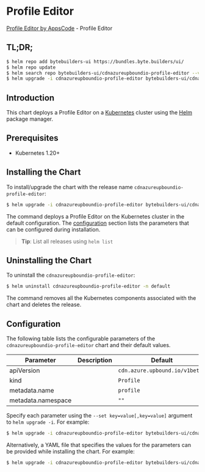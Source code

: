 # Profile Editor

[Profile Editor by AppsCode](https://byte.builders) - Profile Editor

## TL;DR;

```bash
$ helm repo add bytebuilders-ui https://bundles.byte.builders/ui/
$ helm repo update
$ helm search repo bytebuilders-ui/cdnazureupboundio-profile-editor --version=v0.4.18
$ helm upgrade -i cdnazureupboundio-profile-editor bytebuilders-ui/cdnazureupboundio-profile-editor -n default --create-namespace --version=v0.4.18
```

## Introduction

This chart deploys a Profile Editor on a [Kubernetes](http://kubernetes.io) cluster using the [Helm](https://helm.sh) package manager.

## Prerequisites

- Kubernetes 1.20+

## Installing the Chart

To install/upgrade the chart with the release name `cdnazureupboundio-profile-editor`:

```bash
$ helm upgrade -i cdnazureupboundio-profile-editor bytebuilders-ui/cdnazureupboundio-profile-editor -n default --create-namespace --version=v0.4.18
```

The command deploys a Profile Editor on the Kubernetes cluster in the default configuration. The [configuration](#configuration) section lists the parameters that can be configured during installation.

> **Tip**: List all releases using `helm list`

## Uninstalling the Chart

To uninstall the `cdnazureupboundio-profile-editor`:

```bash
$ helm uninstall cdnazureupboundio-profile-editor -n default
```

The command removes all the Kubernetes components associated with the chart and deletes the release.

## Configuration

The following table lists the configurable parameters of the `cdnazureupboundio-profile-editor` chart and their default values.

|     Parameter      | Description |                  Default                  |
|--------------------|-------------|-------------------------------------------|
| apiVersion         |             | <code>cdn.azure.upbound.io/v1beta1</code> |
| kind               |             | <code>Profile</code>                      |
| metadata.name      |             | <code>profile</code>                      |
| metadata.namespace |             | <code>""</code>                           |


Specify each parameter using the `--set key=value[,key=value]` argument to `helm upgrade -i`. For example:

```bash
$ helm upgrade -i cdnazureupboundio-profile-editor bytebuilders-ui/cdnazureupboundio-profile-editor -n default --create-namespace --version=v0.4.18 --set apiVersion=cdn.azure.upbound.io/v1beta1
```

Alternatively, a YAML file that specifies the values for the parameters can be provided while
installing the chart. For example:

```bash
$ helm upgrade -i cdnazureupboundio-profile-editor bytebuilders-ui/cdnazureupboundio-profile-editor -n default --create-namespace --version=v0.4.18 --values values.yaml
```
